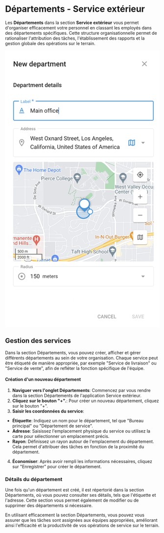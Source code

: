 # Départements - Service extérieur

Les **Départements** dans la section **Service extérieur** vous permet d'organiser efficacement votre personnel en classant les employés dans des départements spécifiques. Cette structure organisationnelle permet de rationaliser l'attribution des tâches, l'établissement des rapports et la gestion globale des opérations sur le terrain.

![image-20240816-172857.png](attachments/image-20240816-172857.png)

## Gestion des services

Dans la section Départements, vous pouvez créer, afficher et gérer différents départements au sein de votre organisation. Chaque service peut être étiqueté de manière appropriée, par exemple "Service de livraison" ou "Service de vente", afin de refléter la fonction spécifique de l'équipe.

#### Création d'un nouveau département

1. **Naviguer vers l'onglet Départements**: Commencez par vous rendre dans la section Départements de l'application Service extérieur.
2. **Cliquez sur le bouton "+".**: Pour créer un nouveau département, cliquez sur le bouton "+".
3. **Saisir les coordonnées du service**:
  - **Étiquette**: Indiquez un nom pour le département, tel que "Bureau principal" ou "Département de service".
  - **Adresse**: Saisissez l'emplacement physique du service ou utilisez la carte pour sélectionner un emplacement précis.
  - **Rayon**: Définissez un rayon autour de l'emplacement du département. Cela permet d'attribuer des tâches en fonction de la proximité du département.
4. **Économiser**: Après avoir rempli les informations nécessaires, cliquez sur "Enregistrer" pour créer le département.

### Détails du département

Une fois qu'un département est créé, il est répertorié dans la section Départements, où vous pouvez consulter ses détails, tels que l'étiquette et l'adresse. Cette section vous permet également de modifier ou de supprimer des départements si nécessaire.

En utilisant efficacement la section Départements, vous pouvez vous assurer que les tâches sont assignées aux équipes appropriées, améliorant ainsi l'efficacité et la productivité de vos opérations de service sur le terrain.